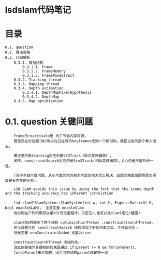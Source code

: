 # lsdslam代码笔记
# 目录
    0.1. question
    0.2. 算法框架
    0.3. 代码解析
        0.3.1. 数据结构
            0.3.1.1. Frame
            0.3.1.2. FrameMemory
            0.3.1.3. FramePoseStruct
        0.3.2. Tracking thread
        0.3.3. Mapping thread
        0.3.4. Depth estimation
            0.3.4.1. DepthMapPixelHypothesis
            0.3.4.2. DepthMap
        0.3.5. Map optimization

# 0.1. question 关键问题

        frame的reactivate是 为了节省内存资源，
        要是现在的位置(帧)可以在已经有的keyframes找到一个相似的，就把之前的那个载入进去。

        要注意的是tracking对应的是SE3Track（欧式变换跟踪）,
        闭环，constraintSearch对应的是Sim3Track(相似变换跟踪),关心的是尺度的统一性。

        (对于单目尺度问题，从小尺度的地方到大尺度的地方怎么解决，追踪的精度是跟场景的深度是有内在的关系)，

        LSD SLAM avoids this issue by using the fact that the scene depth and the tracking accuracy has inherent correlation

        lsd-slam中SlamSystem::SlamSystem(int w, int h, Eigen::Matrix3f K, bool enableSLAM)， 注意变量 enableSlam
        他说明这个代码既可以是VO(视觉里程计，只定位),也可以是slam(定位+建图)

        slam对应的就多了两个线程 optimizationThread ,constraintSearchThread，
        优化线程只在 constraintSearch 线程添加了新的约束之后，才开始优化，
        就是变量 newConstraintAdded 设置为true

        constraintSearchThread 添加约束，
        注意的是相邻关键帧的约束是通过 if(parent != 0 && forceParent), 
        forceParent来添加的，因为当前帧的parent就是前一帧
